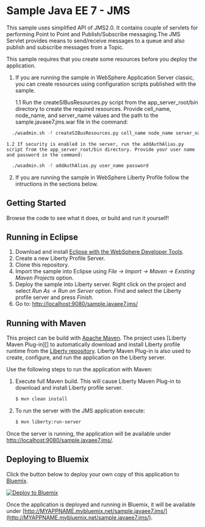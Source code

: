   
  
# Sample Java EE 7 - JMS


This sample uses simplified API of JMS2.0. It contains couple of servlets for performing Point to Point and Publish/Subscribe messaging.The JMS Servlet provides means to send/receive messages to a queue and also publish and subscribe messages from a Topic. 

This sample requires that you create some resources before you deploy the application. 

1. If you are running the sample in WebSphere Application Server classic, you can create resources using configuration scripts published with the sample.

    1.1 Run the createSIBusResources.py script from the app_server_root/bin directory to create the required resources. Provide cell_name, node_name, and server_name values and the path to the sample.javaee7.jms.war file in the command:
  ```bash
    ./wsadmin.sh -f createSIBusResources.py cell_name node_name server_name path_to_file/sample.javaee7.jms.war
   ```
    1.2 If security is enabled in the server, run the addAuthAlias.py script from the app_server_root/bin directory. Provide your user name and password in the command:
  ```bash
    ./wsadmin.sh -f addAuthAlias.py user_name password
   ```
2. If you are running the sample in WebSphere Liberty Profile follow the intructions in the sections below.


## Getting Started

Browse the code to see what it does, or build and run it yourself!


## Running in Eclipse

1. Download and install [Eclipse with the WebSphere Developer Tools](https://developer.ibm.com/wasdev/downloads/liberty-profile-using-eclipse/).
2. Create a new Liberty Profile Server.
3. Clone this repository.
4. Import the sample into Eclipse using *File -> Import -> Maven -> Existing Maven Projects* option.
5. Deploy the sample into Liberty server. Right click on the project and select *Run As -> Run on Server* option. Find and select the Liberty profile server and press *Finish*.
6. Go to: [http://localhost:9080/sample.javaee7.jms/](http://localhost:9080/sample.javaee7.jms/)

## Running with Maven

This project can be build with [Apache Maven](http://maven.apache.org/). The project uses [Liberty Maven Plug-in][] to automatically download and install Liberty profile runtime from the [Liberty repository](https://developer.ibm.com/wasdev/downloads/). Liberty Maven Plug-in is also used to create, configure, and run the application on the Liberty server. 

Use the following steps to run the application with Maven:

1. Execute full Maven build. This will cause Liberty Maven Plug-in to download and install Liberty profile server.
    ```bash
    $ mvn clean install
    ```

2. To run the server with the JMS application execute:
    ```bash
    $ mvn liberty:run-server
    ```

Once the server is running, the application will be available under [http://localhost:9080/sample.javaee7.jms/](http://localhost:9080/sample.javaee7.jms/).

## Deploying to Bluemix

Click the button below to deploy your own copy of this application to [Bluemix](https://bluemix.net).

[![Deploy to Bluemix](https://bluemix.net/deploy/button.png)](https://bluemix.net/deploy?repository=https://github.com/WASdev/sample.javaee7.jms)

Once the application is deployed and running in Bluemix, it will be available under 
[http://MYAPPNAME.mybluemix.net/sample.javaee7.jms/](http://MYAPPNAME.mybluemix.net/sample.javaee7.jms/).

